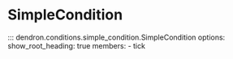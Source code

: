 # SimpleCondition

::: dendron.conditions.simple_condition.SimpleCondition
    options:
        show_root_heading: true
        members:
            - tick